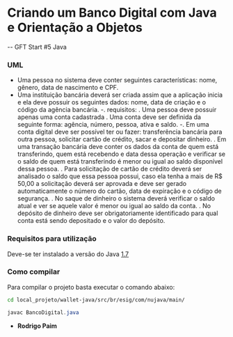 # Criando um Banco Digital com Java e Orientação a Objetos

-- GFT Start #5 Java

### UML

- Uma pessoa no sistema deve conter seguintes características: nome, gênero, data de nascimento e CPF.
- Uma instituição bancária deverá ser criada assim que a aplicação inicia e ela deve possuir os seguintes dados: nome, data de criação e o código da agência bancária.
  -. requisitos:
  . Uma pessoa deve possuir apenas uma conta cadastrada
  . Uma conta deve ser definida da seguinte forma: agência, número, pessoa, ativa e saldo.
  -. Em uma conta digital deve ser possível ter ou fazer: transferência bancária para outra pessoa, solicitar cartão de crédito, sacar e depositar dinheiro.
  . Em uma transação bancária deve conter os dados da conta de quem está transferindo, quem está recebendo e data dessa operação e verificar se o saldo de quem está transferindo é menor ou igual ao saldo disponível dessa pessoa.
  . Para solicitação de cartão de crédito deverá ser analisado o saldo que essa pessoa possui, caso ela tenha a mais de R$ 50,00 a solicitação deverá ser aprovada e deve ser gerado automaticamente o número do cartão, data de expiração e o código de segurança.
  . No saque de dinheiro o sistema deverá verificar o saldo atual e ver se aquele valor é menor ou igual ao saldo da conta.
  . No depósito de dinheiro deve ser obrigatoriamente identificado para qual conta está sendo depositado e o valor do depósito.

### Requisitos para utilização

Deve-se ter instalado a versão do Java [1.7](https://docs.oracle.com/javase/7/docs/api/)

### Como compilar

Para compilar o projeto basta executar o comando abaixo:

```bash
cd local_projeto/wallet-java/src/br/esig/com/nujava/main/
```

```java
javac BancoDigital.java
```

- **Rodrigo Paim**
